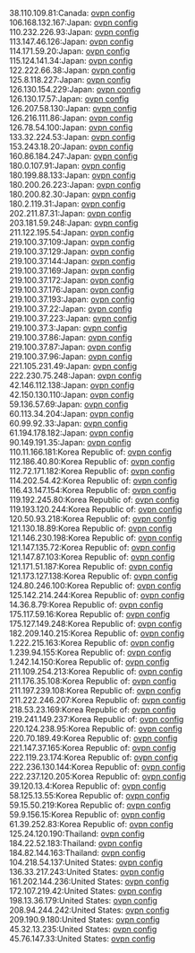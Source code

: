 38.110.109.81:Canada: [ovpn config](vpn/38_110_109_81.ovpn)  
106.168.132.167:Japan: [ovpn config](vpn/106_168_132_167.ovpn)  
110.232.226.93:Japan: [ovpn config](vpn/110_232_226_93.ovpn)  
113.147.46.126:Japan: [ovpn config](vpn/113_147_46_126.ovpn)  
114.171.59.20:Japan: [ovpn config](vpn/114_171_59_20.ovpn)  
115.124.141.34:Japan: [ovpn config](vpn/115_124_141_34.ovpn)  
122.222.66.38:Japan: [ovpn config](vpn/122_222_66_38.ovpn)  
125.8.118.227:Japan: [ovpn config](vpn/125_8_118_227.ovpn)  
126.130.154.229:Japan: [ovpn config](vpn/126_130_154_229.ovpn)  
126.130.17.57:Japan: [ovpn config](vpn/126_130_17_57.ovpn)  
126.207.58.130:Japan: [ovpn config](vpn/126_207_58_130.ovpn)  
126.216.111.86:Japan: [ovpn config](vpn/126_216_111_86.ovpn)  
126.78.54.100:Japan: [ovpn config](vpn/126_78_54_100.ovpn)  
133.32.224.53:Japan: [ovpn config](vpn/133_32_224_53.ovpn)  
153.243.18.20:Japan: [ovpn config](vpn/153_243_18_20.ovpn)  
160.86.184.247:Japan: [ovpn config](vpn/160_86_184_247.ovpn)  
180.0.107.91:Japan: [ovpn config](vpn/180_0_107_91.ovpn)  
180.199.88.133:Japan: [ovpn config](vpn/180_199_88_133.ovpn)  
180.200.26.223:Japan: [ovpn config](vpn/180_200_26_223.ovpn)  
180.200.82.30:Japan: [ovpn config](vpn/180_200_82_30.ovpn)  
180.2.119.31:Japan: [ovpn config](vpn/180_2_119_31.ovpn)  
202.211.87.31:Japan: [ovpn config](vpn/202_211_87_31.ovpn)  
203.181.59.248:Japan: [ovpn config](vpn/203_181_59_248.ovpn)  
211.122.195.54:Japan: [ovpn config](vpn/211_122_195_54.ovpn)  
219.100.37.109:Japan: [ovpn config](vpn/219_100_37_109.ovpn)  
219.100.37.129:Japan: [ovpn config](vpn/219_100_37_129.ovpn)  
219.100.37.144:Japan: [ovpn config](vpn/219_100_37_144.ovpn)  
219.100.37.169:Japan: [ovpn config](vpn/219_100_37_169.ovpn)  
219.100.37.172:Japan: [ovpn config](vpn/219_100_37_172.ovpn)  
219.100.37.176:Japan: [ovpn config](vpn/219_100_37_176.ovpn)  
219.100.37.193:Japan: [ovpn config](vpn/219_100_37_193.ovpn)  
219.100.37.22:Japan: [ovpn config](vpn/219_100_37_22.ovpn)  
219.100.37.223:Japan: [ovpn config](vpn/219_100_37_223.ovpn)  
219.100.37.3:Japan: [ovpn config](vpn/219_100_37_3.ovpn)  
219.100.37.86:Japan: [ovpn config](vpn/219_100_37_86.ovpn)  
219.100.37.87:Japan: [ovpn config](vpn/219_100_37_87.ovpn)  
219.100.37.96:Japan: [ovpn config](vpn/219_100_37_96.ovpn)  
221.105.231.49:Japan: [ovpn config](vpn/221_105_231_49.ovpn)  
222.230.75.248:Japan: [ovpn config](vpn/222_230_75_248.ovpn)  
42.146.112.138:Japan: [ovpn config](vpn/42_146_112_138.ovpn)  
42.150.130.110:Japan: [ovpn config](vpn/42_150_130_110.ovpn)  
59.136.57.69:Japan: [ovpn config](vpn/59_136_57_69.ovpn)  
60.113.34.204:Japan: [ovpn config](vpn/60_113_34_204.ovpn)  
60.99.92.33:Japan: [ovpn config](vpn/60_99_92_33.ovpn)  
61.194.178.182:Japan: [ovpn config](vpn/61_194_178_182.ovpn)  
90.149.191.35:Japan: [ovpn config](vpn/90_149_191_35.ovpn)  
110.11.166.181:Korea Republic of: [ovpn config](vpn/110_11_166_181.ovpn)  
112.186.40.80:Korea Republic of: [ovpn config](vpn/112_186_40_80.ovpn)  
112.72.171.182:Korea Republic of: [ovpn config](vpn/112_72_171_182.ovpn)  
114.202.54.42:Korea Republic of: [ovpn config](vpn/114_202_54_42.ovpn)  
116.43.147.154:Korea Republic of: [ovpn config](vpn/116_43_147_154.ovpn)  
119.192.245.80:Korea Republic of: [ovpn config](vpn/119_192_245_80.ovpn)  
119.193.120.244:Korea Republic of: [ovpn config](vpn/119_193_120_244.ovpn)  
120.50.93.218:Korea Republic of: [ovpn config](vpn/120_50_93_218.ovpn)  
121.130.18.89:Korea Republic of: [ovpn config](vpn/121_130_18_89.ovpn)  
121.146.230.198:Korea Republic of: [ovpn config](vpn/121_146_230_198.ovpn)  
121.147.135.72:Korea Republic of: [ovpn config](vpn/121_147_135_72.ovpn)  
121.147.87.103:Korea Republic of: [ovpn config](vpn/121_147_87_103.ovpn)  
121.171.51.187:Korea Republic of: [ovpn config](vpn/121_171_51_187.ovpn)  
121.173.127.138:Korea Republic of: [ovpn config](vpn/121_173_127_138.ovpn)  
124.80.246.100:Korea Republic of: [ovpn config](vpn/124_80_246_100.ovpn)  
125.142.214.244:Korea Republic of: [ovpn config](vpn/125_142_214_244.ovpn)  
14.36.8.79:Korea Republic of: [ovpn config](vpn/14_36_8_79.ovpn)  
175.117.59.16:Korea Republic of: [ovpn config](vpn/175_117_59_16.ovpn)  
175.127.149.248:Korea Republic of: [ovpn config](vpn/175_127_149_248.ovpn)  
182.209.140.215:Korea Republic of: [ovpn config](vpn/182_209_140_215.ovpn)  
1.222.215.163:Korea Republic of: [ovpn config](vpn/1_222_215_163.ovpn)  
1.239.94.155:Korea Republic of: [ovpn config](vpn/1_239_94_155.ovpn)  
1.242.14.150:Korea Republic of: [ovpn config](vpn/1_242_14_150.ovpn)  
211.109.254.213:Korea Republic of: [ovpn config](vpn/211_109_254_213.ovpn)  
211.176.35.108:Korea Republic of: [ovpn config](vpn/211_176_35_108.ovpn)  
211.197.239.108:Korea Republic of: [ovpn config](vpn/211_197_239_108.ovpn)  
211.222.246.207:Korea Republic of: [ovpn config](vpn/211_222_246_207.ovpn)  
218.53.23.169:Korea Republic of: [ovpn config](vpn/218_53_23_169.ovpn)  
219.241.149.237:Korea Republic of: [ovpn config](vpn/219_241_149_237.ovpn)  
220.124.238.95:Korea Republic of: [ovpn config](vpn/220_124_238_95.ovpn)  
220.70.189.49:Korea Republic of: [ovpn config](vpn/220_70_189_49.ovpn)  
221.147.37.165:Korea Republic of: [ovpn config](vpn/221_147_37_165.ovpn)  
222.119.23.174:Korea Republic of: [ovpn config](vpn/222_119_23_174.ovpn)  
222.236.130.144:Korea Republic of: [ovpn config](vpn/222_236_130_144.ovpn)  
222.237.120.205:Korea Republic of: [ovpn config](vpn/222_237_120_205.ovpn)  
39.120.13.4:Korea Republic of: [ovpn config](vpn/39_120_13_4.ovpn)  
58.125.13.55:Korea Republic of: [ovpn config](vpn/58_125_13_55.ovpn)  
59.15.50.219:Korea Republic of: [ovpn config](vpn/59_15_50_219.ovpn)  
59.9.156.15:Korea Republic of: [ovpn config](vpn/59_9_156_15.ovpn)  
61.39.252.83:Korea Republic of: [ovpn config](vpn/61_39_252_83.ovpn)  
125.24.120.190:Thailand: [ovpn config](vpn/125_24_120_190.ovpn)  
184.22.52.183:Thailand: [ovpn config](vpn/184_22_52_183.ovpn)  
184.82.144.163:Thailand: [ovpn config](vpn/184_82_144_163.ovpn)  
104.218.54.137:United States: [ovpn config](vpn/104_218_54_137.ovpn)  
136.33.217.243:United States: [ovpn config](vpn/136_33_217_243.ovpn)  
161.202.144.236:United States: [ovpn config](vpn/161_202_144_236.ovpn)  
172.107.219.42:United States: [ovpn config](vpn/172_107_219_42.ovpn)  
198.13.36.179:United States: [ovpn config](vpn/198_13_36_179.ovpn)  
208.94.244.242:United States: [ovpn config](vpn/208_94_244_242.ovpn)  
209.190.9.180:United States: [ovpn config](vpn/209_190_9_180.ovpn)  
45.32.13.235:United States: [ovpn config](vpn/45_32_13_235.ovpn)  
45.76.147.33:United States: [ovpn config](vpn/45_76_147_33.ovpn)  
